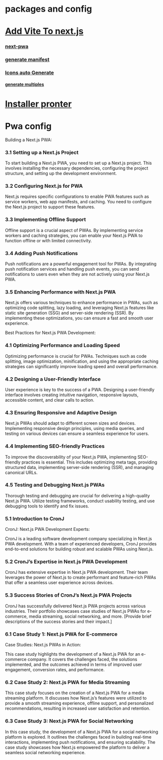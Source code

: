 # packages and config

# [Add Vite To next.js](https://www.freakyjolly.com/vite-and-next-js-for-building-faster-web-apps/)


### [next-pwa](https://www.npmjs.com/package/next-pwa)


### [generate manifest](https://nextjs.org/docs/app/api-reference/file-conventions/metadata/manifest)

### [Icons auto Generate](https://nextjs.org/docs/app/api-reference/file-conventions/metadata/app-icons)
#### [generate multiples](https://nextjs.org/docs/app/api-reference/functions/generate-image-metadata)


# [Installer pronter](https://medium.com/designly/creating-an-install-to-home-screen-prompt-in-a-next-js-progressive-web-app-588a3e7a6747)




# Pwa config


Building a Next.js PWA:
### 3.1 Setting up a Next.js Project

To start building a Next.js PWA, you need to set up a Next.js project. This involves installing the necessary dependencies, configuring the project structure, and setting up the development environment.

### 3.2 Configuring Next.js for PWA

Next.js requires specific configurations to enable PWA features such as service workers, web app manifests, and caching. You need to configure the Next.js project to support these features.

### 3.3 Implementing Offline Support

Offline support is a crucial aspect of PWAs. By implementing service workers and caching strategies, you can enable your Next.js PWA to function offline or with limited connectivity.

### 3.4 Adding Push Notifications

Push notifications are a powerful engagement tool for PWAs. By integrating push notification services and handling push events, you can send notifications to users even when they are not actively using your Next.js PWA.

### 3.5 Enhancing Performance with Next.js PWA

Next.js offers various techniques to enhance performance in PWAs, such as optimizing code splitting, lazy loading, and leveraging Next.js features like static site generation (SSG) and server-side rendering (SSR). By implementing these optimizations, you can ensure a fast and smooth user experience.

Best Practices for Next.js PWA Development:
### 4.1 Optimizing Performance and Loading Speed

Optimizing performance is crucial for PWAs. Techniques such as code splitting, image optimization, minification, and using the appropriate caching strategies can significantly improve loading speed and overall performance.

### 4.2 Designing a User-Friendly Interface

User experience is key to the success of a PWA. Designing a user-friendly interface involves creating intuitive navigation, responsive layouts, accessible content, and clear calls to action.

### 4.3 Ensuring Responsive and Adaptive Design

Next.js PWAs should adapt to different screen sizes and devices. Implementing responsive design principles, using media queries, and testing on various devices can ensure a seamless experience for users.

### 4.4 Implementing SEO-friendly Practices

To improve the discoverability of your Next.js PWA, implementing SEO-friendly practices is essential. This includes optimizing meta tags, providing structured data, implementing server-side rendering (SSR), and managing canonical URLs.

### 4.5 Testing and Debugging Next.js PWAs

Thorough testing and debugging are crucial for delivering a high-quality Next.js PWA. Utilize testing frameworks, conduct usability testing, and use debugging tools to identify and fix issues.

### 5.1 Introduction to CronJ
CronJ: Next.js PWA Development Experts:

CronJ is a leading software development company specializing in Next.js PWA development. With a team of experienced developers, CronJ provides end-to-end solutions for building robust and scalable PWAs using Next.js.

### 5.2 CronJ’s Expertise in Next.js PWA Development

CronJ has extensive expertise in Next.js PWA development. Their team leverages the power of Next.js to create performant and feature-rich PWAs that offer a seamless user experience across devices.

### 5.3 Success Stories of CronJ’s Next.js PWA Projects

CronJ has successfully delivered Next.js PWA projects across various industries. Their portfolio showcases case studies of Next.js PWAs for e-commerce, media streaming, social networking, and more. [Provide brief descriptions of the success stories and their impact.]

### 6.1 Case Study 1: Next.js PWA for E-commerce
Case Studies: Next.js PWAs in Action:

This case study highlights the development of a Next.js PWA for an e-commerce company. It covers the challenges faced, the solutions implemented, and the outcomes achieved in terms of improved user engagement, conversion rates, and performance.

### 6.2 Case Study 2: Next.js PWA for Media Streaming

This case study focuses on the creation of a Next.js PWA for a media streaming platform. It discusses how Next.js’s features were utilized to provide a smooth streaming experience, offline support, and personalized recommendations, resulting in increased user satisfaction and retention.

### 6.3 Case Study 3: Next.js PWA for Social Networking

In this case study, the development of a Next.js PWA for a social networking platform is explored. It outlines the challenges faced in building real-time interactions, implementing push notifications, and ensuring scalability. The case study showcases how Next.js empowered the platform to deliver a seamless social networking experience.



